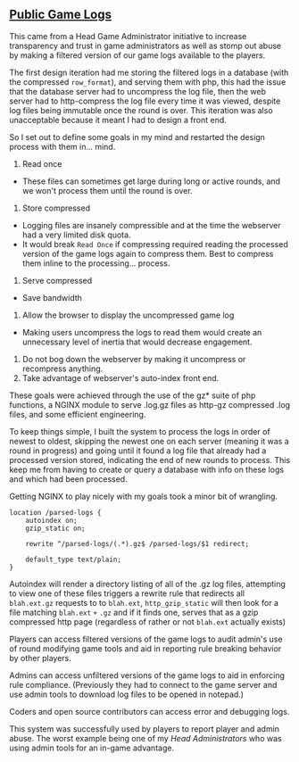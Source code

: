 ## [Public Game Logs](https://github.com/tgstation/tgstation13.org/blob/master/public_log_parser.php)

This came from a Head Game Administrator initiative to increase transparency and trust in game administrators as well as stomp out abuse by making a filtered version of our game logs available to the players.

The first design iteration had me storing the filtered logs in a database (with the compressed `row_format`), and serving them with php, this had the issue that the database server had to uncompress the log file, then the web server had to http-compress the log file every time it was viewed, despite log files being immutable once the round is over. This iteration was also unacceptable because it meant I had to design a front end.

So I set out to define some goals in my mind and restarted the design process with them in... mind.

1. Read once
  * These files can sometimes get large during long or active rounds, and we won't process them until the round is over.
1. Store compressed
  * Logging files are insanely compressible and at the time the webserver had a very limited disk quota.
  * It would break `Read Once` if compressing required reading the processed version of the game logs again to compress them. Best to compress them inline to the processing... process.
1. Serve compressed
  * Save bandwidth
1. Allow the browser to display the uncompressed game log
  * Making users uncompress the logs to read them would create an unnecessary level of inertia that would decrease engagement.
1. Do not bog down the webserver by making it uncompress or recompress anything.
1. Take advantage of webserver's auto-index front end.


These goals were achieved through the use of the gz* suite of php functions, a NGINX module to serve .log.gz files as http-gz compressed .log files, and some efficient engineering.

To keep things simple, I built the system to process the logs in order of newest to oldest, skipping the newest one on each server (meaning it was a round in progress) and going until it found a log file that already had a processed version stored, indicating the end of new rounds to process. This keep me from having to create or query a database with info on these logs and which had been processed.

Getting NGINX to play nicely with my goals took a minor bit of wrangling.

```
location /parsed-logs {
	autoindex on;
	gzip_static on;
	
	rewrite ^/parsed-logs/(.*).gz$ /parsed-logs/$1 redirect;
	
	default_type text/plain;
}
```

Autoindex will render a directory listing of all of the .gz log files, attempting to view one of these files triggers a rewrite rule that redirects all `blah.ext.gz` requests to to `blah.ext`, `http_gzip_static` will then look for a file matching `blah.ext` `+` `.gz` and if it finds one, serves that as a gzip compressed http page (regardless of rather or not `blah.ext` actually exists)

Players can access filtered versions of the game logs to audit admin's use of round modifying game tools and aid in reporting rule breaking behavior by other players.

Admins can access unfiltered versions of the game logs to aid in enforcing rule compliance. (Previously they had to connect to the game server and use admin tools to download log files to be opened in notepad.)

Coders and open source contributors can access error and debugging logs.

This system was successfully used by players to report player and admin abuse. The worst example being one of my *Head Administrators* who was using admin tools for an in-game advantage.